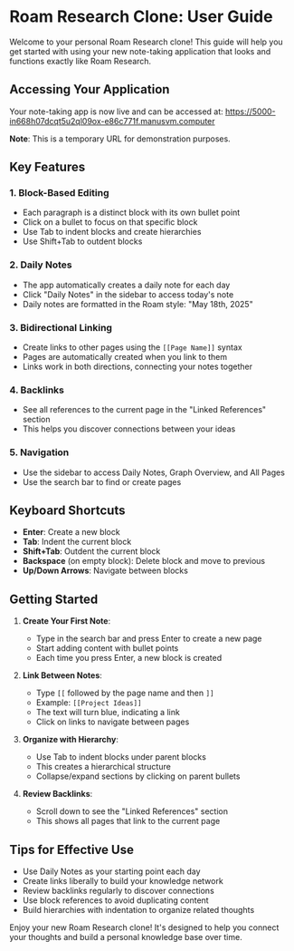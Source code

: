 # Roam Research Clone: User Guide

Welcome to your personal Roam Research clone! This guide will help you get started with using your new note-taking application that looks and functions exactly like Roam Research.

## Accessing Your Application

Your note-taking app is now live and can be accessed at:
https://5000-in668h07dcqt5u2ql09ox-e86c771f.manusvm.computer

**Note**: This is a temporary URL for demonstration purposes.

## Key Features

### 1. Block-Based Editing
- Each paragraph is a distinct block with its own bullet point
- Click on a bullet to focus on that specific block
- Use Tab to indent blocks and create hierarchies
- Use Shift+Tab to outdent blocks

### 2. Daily Notes
- The app automatically creates a daily note for each day
- Click "Daily Notes" in the sidebar to access today's note
- Daily notes are formatted in the Roam style: "May 18th, 2025"

### 3. Bidirectional Linking
- Create links to other pages using the `[[Page Name]]` syntax
- Pages are automatically created when you link to them
- Links work in both directions, connecting your notes together

### 4. Backlinks
- See all references to the current page in the "Linked References" section
- This helps you discover connections between your ideas

### 5. Navigation
- Use the sidebar to access Daily Notes, Graph Overview, and All Pages
- Use the search bar to find or create pages

## Keyboard Shortcuts

- **Enter**: Create a new block
- **Tab**: Indent the current block
- **Shift+Tab**: Outdent the current block
- **Backspace** (on empty block): Delete block and move to previous
- **Up/Down Arrows**: Navigate between blocks

## Getting Started

1. **Create Your First Note**:
   - Type in the search bar and press Enter to create a new page
   - Start adding content with bullet points
   - Each time you press Enter, a new block is created

2. **Link Between Notes**:
   - Type `[[` followed by the page name and then `]]`
   - Example: `[[Project Ideas]]`
   - The text will turn blue, indicating a link
   - Click on links to navigate between pages

3. **Organize with Hierarchy**:
   - Use Tab to indent blocks under parent blocks
   - This creates a hierarchical structure
   - Collapse/expand sections by clicking on parent bullets

4. **Review Backlinks**:
   - Scroll down to see the "Linked References" section
   - This shows all pages that link to the current page

## Tips for Effective Use

- Use Daily Notes as your starting point each day
- Create links liberally to build your knowledge network
- Review backlinks regularly to discover connections
- Use block references to avoid duplicating content
- Build hierarchies with indentation to organize related thoughts

Enjoy your new Roam Research clone! It's designed to help you connect your thoughts and build a personal knowledge base over time.
